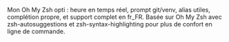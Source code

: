 Mon Oh My Zsh opti : heure en temps réel, prompt git/venv, alias utiles, complétion propre, et support complet en fr_FR.
Basée sur Oh My Zsh avec zsh-autosuggestions et zsh-syntax-highlighting pour plus de confort en ligne de commande.
